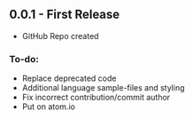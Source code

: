 ## 0.0.1 - First Release
* GitHub Repo created

### To-do:
* Replace deprecated code
* Additional language sample-files and styling
* Fix incorrect contribution/commit author
* Put on atom.io
